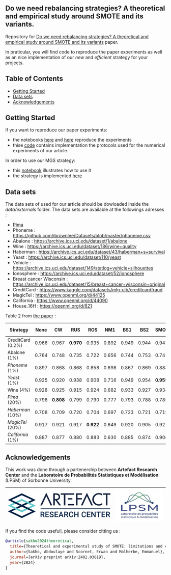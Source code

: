 ## Do we need rebalancing strategies? A theoretical and empirical study around SMOTE and its variants.

Repository for [Do we need rebalancing strategies? A theoretical and empirical study around SMOTE and its variants](https://arxiv.org/pdf/2402.03819.pdf) paper.

In praticular, you will find code to reproduce the paper experiments as well as an nice implementation of our *new* and *efficient* strategy for your projects.


## Table of Contents
  - [Getting Started](#getting-started)
  - [Data sets](#data-sets)
  - [Acknowledgements](#acknowledgements)

## Getting Started

If you want to reproduce our paper experiments:
  - the notebooks [here](notebooks/classif_experiments.ipynb) and [here](notebooks/distances_experiments.ipynb) reproduce the experiments
  - thise [code](./validation) contains implementation the protocols used for the numerical experiments of our article. 

In order to use our MGS strategy:
  - this [notebook](notebooks/resampling_example.ipynb) illustrates how to use it
  - the strategy is implemented [here](./oversampling_strategies/)

## Data sets

The data sets of used for our article should be dowloaded  inside the *data/externals* folder. The data sets are available at the followings adresses :

* [Pima](https://www.kaggle.com/datasets/uciml/pima-indians-diabetes-database)
* Phoneme : https://github.com/jbrownlee/Datasets/blob/master/phoneme.csv 
* Abalone : https://archive.ics.uci.edu/dataset/1/abalone
* Wine : https://archive.ics.uci.edu/dataset/186/wine+quality
* Haberman : https://archive.ics.uci.edu/dataset/43/haberman+s+survival
* Yeast : https://archive.ics.uci.edu/dataset/110/yeast
* Vehicle : https://archive.ics.uci.edu/dataset/149/statlog+vehicle+silhouettes
* Ionosphere : https://archive.ics.uci.edu/dataset/52/ionosphere
* Breast cancer Wisconsin : https://archive.ics.uci.edu/dataset/15/breast+cancer+wisconsin+original
* CreditCard : https://www.kaggle.com/datasets/mlg-ulb/creditcardfraud
* MagicTel : https://www.openml.org/d/44125
* California : https://www.openml.org/d/44090
* House_16H : https://openml.org/d/821 


Table 2 from  [the paper](https://arxiv.org/pdf/2402.03819.pdf) :


| Strategy                                  | None    | CW               | RUS              | ROS              | NM1    | BS1     | BS2     |  SMOTE     | CV SMOTE              | MGS (d+1)               |
|-------------------------------------------|---------|------------------|------------------|------------------|---------|---------|---------|------------------|------------------|---------------------|
|  CreditCard (0.2\%)          | $0.966$ | $0.967$          | **0.970** | $0.935$          | $0.892$ | $0.949$ | $0.944$ | $0.947$          | $0.954$          | $0.952$             |
|  Abalone (1\%)               | $0.764$ | $0.748$          | $0.735$          | $0.722$          | $0.656$ | $0.744$ | $0.753$ | $0.741$          | $0.791$          | **0.802**    |
|  *Phoneme* (1\%)      | $0.897$ | $0.868$          | $0.868$          | $0.858$          | $0.698$ | $0.867$ | $0.869$ | $0.888$          | **0.924** | $0.915$             |
|  *Yeast* (1\%)        | $0.925$ | $0.920$          | $0.938$          | $0.908$          | $0.716$ | $0.949$ | $0.954$ | **0.955** | $0.942$          | $0.945$             |
|  Wine (4\%)                  | $0.928$ | $0.925$          | $0.915$          | $0.924$          | $0.682$ | $0.933$ | $0.927$ | $0.934$          | $0.938$          | **0.941**    |
|  *Pima* (20\%)        | $0.798$ | **0.808** | $0.799$          | $0.790$          | $0.777$ | $0.793$ | $0.788$ | $0.789$          | $0.787$          | $0.787$             |
|  *Haberman* (10\%)    | $0.708$ | $0.709$          | $0.720$          | $0.704$          | $0.697$ | $0.723$ | $0.721$ | $0.719$          | $0.742$          | **0.744**    |
|  *MagicTel* (20\%)    | $0.917$ | $0.921$          | $0.917$          | **0.922** | $0.649$ | $0.920$ | $0.905$ | $0.921$          | $0.919$          | $0.913$             |
|  *California* (1\%) | $0.887$ | $0.877$          | $0.880$          | $0.883$          | $0.630$ | $0.885$ | $0.874$ | $0.906$          | $0.916$          | **0.923**    |


## Acknowledgements

This work was done through a partenership between **Artefact Research Center** and the **Laboratoire de Probabilités Statistiques et Modélisation** (LPSM) of Sorbonne University.


[![Artefact](data/logos/logo_arc.png)](https://www.artefact.com/data-consulting-transformation/artefact-research-center/)  |  [![LPSM]( data/logos//logo_LPSM.jpg)](https://www.lpsm.paris/)
:-------------------------:|:-------------------------:

If you find the code usefull, please consider citting us :
```bib
@article{sakho2024theoretical,
  title={Theoretical and experimental study of SMOTE: limitations and comparisons of rebalancing strategies},
  author={Sakho, Abdoulaye and Scornet, Erwan and Malherbe, Emmanuel},
  journal={arXiv preprint arXiv:2402.03819},
  year={2024}
}
```